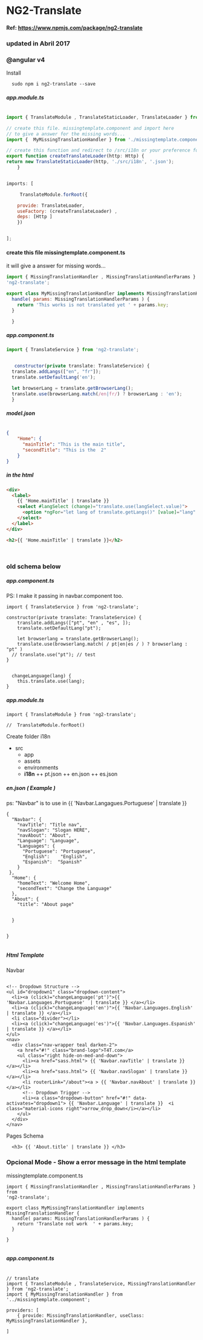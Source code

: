 # NG2-Translate

#### Ref: https://www.npmjs.com/package/ng2-translate


### updated in Abril 2017 
### @angular v4

Install
```
  sudo npm i ng2-translate --save
```


##### app.module.ts

```js

import { TranslateModule , TranslateStaticLoader, TranslateLoader } from 'ng2-translate';

// create this file. missingtemplate.component and import here 
// to give a answer for the missing words...
import {  MyMissingTranslationHandler } from './missingtemplate.component';

// create this function and redirect to /src/i18n or your preference folder
export function createTranslateLoader(http: Http) {
return new TranslateStaticLoader(http, './src/i18n', '.json');
    }


imports: [

     TranslateModule.forRoot({

    provide: TranslateLoader,
    useFactory: (createTranslateLoader) ,
    deps: [Http ]
    })


];
``` 

#### create this file  missingtemplate.component.ts

it will give a answer for missing words...

```js
import { MissingTranslationHandler , MissingTranslationHandlerParams } from
'ng2-translate';

export class MyMissingTranslationHandler implements MissingTranslationHandler {
  handle( params: MissingTranslationHandlerParams ) {
    return 'This works is not translated yet ' + params.key;
  }

  }

``` 

##### app.component.ts


```js
import { TranslateService } from 'ng2-translate';


   constructor(private translate: TranslateService) {
  translate.addLangs(["en", "fr"]);
  translate.setDefaultLang('en');

  let browserLang = translate.getBrowserLang();
  translate.use(browserLang.match(/en|fr/) ? browserLang : 'en');
  }

```

##### model.json

```json

{
    "Home": {
      "mainTitle": "This is the main title",
      "secondTitle": "This is the  2" 
    } 
}

``` 

##### in the html 

```html
<div>
  <label>
    {{ 'Home.mainTitle' | translate }}
    <select #langSelect (change)="translate.use(langSelect.value)">
      <option *ngFor="let lang of translate.getLangs()" [value]="lang" [selected]="lang === translate.currentLang">{{ lang }}</option>
    </select>
  </label>
</div>

<h2>{{ 'Home.mainTitle' | translate }}</h2>




``` 








###  old schema below

##### app.component.ts
PS: I make it passing in navbar.component too.

```
import { TranslateService } from 'ng2-translate';

constructor(private translate: TranslateService) {
    translate.addLangs(["pt", "en" , "es", ]);
    translate.setDefaultLang("pt");
    
    let browserlang = translate.getBrowserLang();
    translate.use(browserlang.match( / pt|en|es / ) ? browserlang : "pt" )
  // translate.use("pt"); // test
}


  changeLanguage(lang) {
    this.translate.use(lang);
}

```

##### app.module.ts

```
import { TranslateModule } from 'ng2-translate';

//  TranslateModule.forRoot()  

```

Create folder i18n

- src
  + app
  + assets
  + environments
  + **i18n** 
     ++ pt.json
     ++ en.json
     ++ es.json


##### en.json ( Example ) 
ps: "Navbar" is to use in {{ 'Navbar.Langagues.Portuguese' | translate }}

```
{
  "Navbar": {
    "navTitle": "Title nav",
    "navSlogan": "Slogan HERE",
    "navAbout": "About",
    "Language": "Language",
    "Languages": {
      "Portuguese": "Portuguese",
      "English":    "English",
      "Espanish":  "Spanish"
    }
 },
  "Home": {
    "homeText": "Welcome Home",
    "secondText": "Change the Language"
  },
  "About": {
    "title": "About page"


  }


}


```

##### Html Template

Navbar 

```

<!-- Dropdown Structure -->
<ul id="dropdown1" class="dropdown-content">
  <li><a (click)="changeLanguage('pt')">{{ 'Navbar.Languages.Portuguese'  | translate }} </a></li>
  <li><a (click)="changeLanguage('en')">{{ 'Navbar.Languages.English' | translate }} </a></li>
  <li class="divider"></li>
  <li><a (click)="changeLanguage('es')">{{ 'Navbar.Languages.Espanish' | translate }} </a></li>
</ul>
<nav>
  <div class="nav-wrapper teal darken-2">
    <a href="#!" class="brand-logo">T4T.com</a>
    <ul class="right hide-on-med-and-down">
      <li><a href="sass.html"> {{ 'Navbar.navTitle' | translate }} </a></li>
      <li><a href="sass.html"> {{ 'Navbar.navSlogan' | translate }} </a></li>
      <li routerLink="/about"><a > {{ 'Navbar.navAbout' | translate }} </a></li>
      <!-- Dropdown Trigger -->
      <li><a class="dropdown-button" href="#!" data-activates="dropdown1"> {{ 'Navbar.Language' | translate }}  <i class="material-icons right">arrow_drop_down</i></a></li>
    </ul>
  </div>
</nav>

```
Pages Schema

```
  <h3> {{ 'About.title' | translate }} </h3>

```

### Opcional Mode  - Show a error message in the html template

missingtemplate.component.ts
```
import { MissingTranslationHandler , MissingTranslationHandlerParams } from
'ng2-translate';

export class MyMissingTranslationHandler implements MissingTranslationHandler {
  handle( params: MissingTranslationHandlerParams ) {
    return 'Translate not work  ' + params.key;
  }

}   


```

##### app.component.ts

```

// translate
import { TranslateModule , TranslateService, MissingTranslationHandler } from 'ng2-translate';
import { MyMissingTranslationHandler } from '../missingtemplate.component';

providers: [ 
    { provide: MissingTranslationHandler, useClass: MyMissingTranslationHandler },

]

```



























